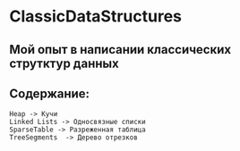 # ClassicDataStructures
## Мой опыт в написании классических струтктур данных
## Содержание:
    Heap -> Кучи
    Linked Lists -> Односвязные списки
    SparseTable -> Разреженная таблица
    TreeSegments  -> Дерево отрезков  
